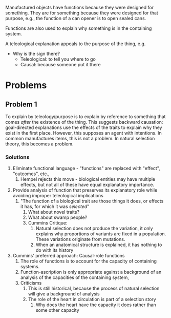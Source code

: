 Manufactured objects have functions because they were designed for something. They are for something because they were designed for that purpose, e.g., the function of a can opener is to open sealed cans.

Functions are also used to explain why something is in the containing system.

A teleological explanation appeals to the purpose of the thing, e.g.
 - Why is the sign there?
	 - Teleological: to tell you where to go
	 - Causal: because someone put it there
# Problems
## Problem 1
To explain by teleology/purpose is to explain by reference to something that comes *after* the existence of the thing. This suggests backward causation: goal-directed explanations use the effects of the traits to explain why they exist in the first place.
However, this supposes an agent with intentions.
In common manufactures items, this is not a problem. In natural selection theory, this becomes a problem.
### Solutions
1. Eliminate functional language - "functions" are replaced with "effect", "outcomes", etc.,
	1. Hempel rejects this move - biological entities may have multiple effects, but not all of these have equal explanatory importance.
2. Provide analysis of function that preserves its explanatory role while avoiding improper teleological implications
	1. "The function of a biological trait are those things it does, or effects it has, for which it was *selected*"
		1. What about novel traits?
		2. What about swamp people?
		3. Cummins Critique:
			1. Natural selection does not produce the variation, it only explains why proportions of variants are fixed in a population. These variations originate from mutations.
			2. When an anatomical structure is explained, it has nothing to do with its history
3. Cummins' preferred approach: Causal-role functions
	1. The role of functions is to account for the capacity of containing systems.
	2. Function-ascription is only appropriate against a background of an analysis of the capacities of the containing system,
	3. Criticisms
		1. This is still historical, because the process of natural selection will give a background of analysis
		2. The role of the heart in circulation is part of a selection story
			1. Why does the heart have the capacity it does rather than some other capacity